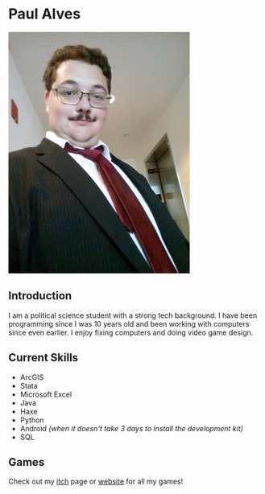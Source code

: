 # Paul Alves
![When the clearance rack is an extra 50% off](./pic.jpg)

## Introduction
I am a political science student with a strong tech background. I have been programming since I was 10 years old and been working with computers since even earlier. I enjoy fixing computers and doing video game design. 

## Current Skills
* ArcGIS
* Stata
* Microsoft Excel
* Java
* Haxe
* Python
* Android _(when it doesn't take 3 days to install the development kit)_
* SQL

## Games

Check out my [itch](https://gummywormz.itch.io) page or [website](https://gummywormz.github.io) for all my games!
